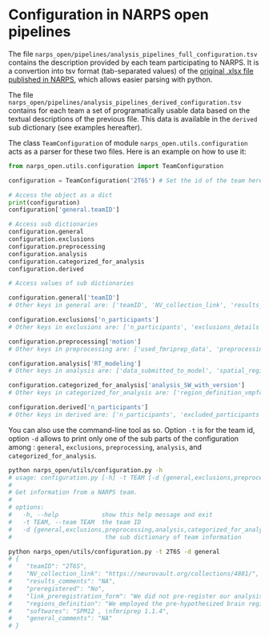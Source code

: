 # Configuration in NARPS open pipelines

The file `narps_open/pipelines/analysis_pipelines_full_configuration.tsv` contains the description provided by each team participating to NARPS.
It is a convertion into tsv format (tab-separated values) of the [original .xlsx file published in NARPS](https://github.com/poldrack/narps/blob/1.0.1/ImageAnalyses/metadata_files/analysis_pipelines_for_analysis.xlsx
), which allows easier parsing with python.

The file `narps_open/pipelines/analysis_pipelines_derived_configuration.tsv` contains for each team a set of programatically usable data based on the textual descriptions of the previous file. This data is available in the `derived` sub dictionary (see examples hereafter).

The class `TeamConfiguration` of module `narps_open.utils.configuration` acts as a parser for these two files. Here is an example on how to use it:

```python
from narps_open.utils.configuration import TeamConfiguration

configuration = TeamConfiguration('2T6S') # Set the id of the team here

# Access the object as a dict
print(configuration)
configuration['general.teamID']

# Access sub dictionaries
configuration.general
configuration.exclusions
configuration.preprocessing
configuration.analysis
configuration.categorized_for_analysis
configuration.derived

# Access values of sub dictionaries

configuration.general['teamID']
# Other keys in general are: ['teamID', 'NV_collection_link', 'results_comments', 'preregistered', 'link_preregistration_form', 'regions_definition', 'softwares', 'general_comments']

configuration.exclusions['n_participants']
# Other keys in exclusions are: ['n_participants', 'exclusions_details']

configuration.preprocessing['motion']
# Other keys in preprocessing are: ['used_fmriprep_data', 'preprocessing_order', 'brain_extraction', 'segmentation', 'slice_time_correction', 'motion_correction', 'motion', 'gradient_distortion_correction', 'intra_subject_coreg', 'distortion_correction', 'inter_subject_reg', 'intensity_correction', 'intensity_normalization', 'noise_removal', 'volume_censoring', 'spatial_smoothing', 'preprocessing_comments']

configuration.analysis['RT_modeling']
# Other keys in analysis are: ['data_submitted_to_model', 'spatial_region_modeled', 'independent_vars_first_level', 'RT_modeling', 'movement_modeling', 'independent_vars_higher_level', 'model_type', 'model_settings', 'inference_contrast_effect', 'search_region', 'statistic_type', 'pval_computation', 'multiple_testing_correction', 'comments_analysis']

configuration.categorized_for_analysis['analysis_SW_with_version']
# Other keys in categorized_for_analysis are: ['region_definition_vmpfc', 'region_definition_striatum', 'region_definition_amygdala', 'analysis_SW', 'analysis_SW_with_version', 'smoothing_coef', 'testing', 'testing_thresh', 'correction_method', 'correction_thresh_']

configuration.derived['n_participants']
# Other keys in derived are: ['n_participants', 'excluded_participants', 'func_fwhm', 'con_fwhm']
```

You can also use the command-line tool as so. Option `-t` is for the team id, option `-d` allows to print only one of the sub parts of the configuration among : `general`, `exclusions`, `preprocessing`, `analysis`, and `categorized_for_analysis`.

```bash
python narps_open/utils/configuration.py -h
# usage: configuration.py [-h] -t TEAM [-d {general,exclusions,preprocessing,analysis,categorized_for_analysis,derived}]
#
# Get information from a NARPS team.
#
# options:
#   -h, --help            show this help message and exit
#   -t TEAM, --team TEAM  the team ID
#   -d {general,exclusions,preprocessing,analysis,categorized_for_analysis,derived}, --dictionary {general,exclusions,preprocessing,analysis,categorized_for_analysis,derived}
#                          the sub dictionary of team information

python narps_open/utils/configuration.py -t 2T6S -d general
# {
#    "teamID": "2T6S",
#    "NV_collection_link": "https://neurovault.org/collections/4881/",
#    "results_comments": "NA",
#    "preregistered": "No",
#    "link_preregistration_form": "We did not pre-register our analysis.",
#    "regions_definition": "We employed the pre-hypothesized brain regions (vmPFC, vSTR, and amygdala) from Barta, McGuire, and Kable (2010, Neuroimage). Specific MNI coordinates are:\nvmPFC: x = 2, y = 46, z = -8\nleft vSTR: x = -12, y = 12, z = -6, right vSTR = x = 12, y = 10, z = -6\n(right) Amygdala: x = 24, y = -4, z = -18",
#    "softwares": "SPM12 , \nfmriprep 1.1.4",
#    "general_comments": "NA"
# }
```
